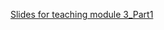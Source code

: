 [Slides for teaching module 3_Part1](https://docs.google.com/presentation/d/1Y9O2IqUw3lQyBu-e7qvazTVK-RrKjXlp/edit?usp=sharing&ouid=118194498044052207289&rtpof=true&sd=true)
